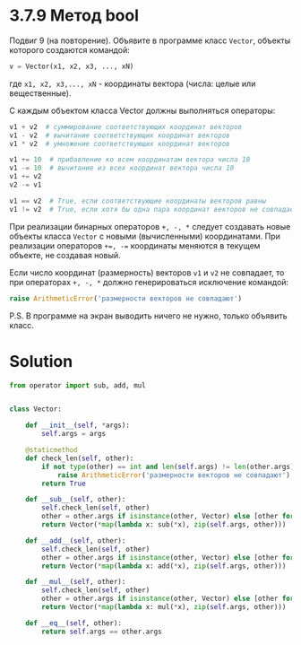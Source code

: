 # 3.7.9 Метод __bool__

Подвиг 9 (на повторение). Объявите в программе класс `Vector`, объекты которого создаются командой:

```python
v = Vector(x1, x2, x3, ..., xN)
```

где `x1, x2, x3,..., xN` - координаты вектора (числа: целые или вещественные).

С каждым объектом класса Vector должны выполняться операторы:

```python
v1 + v2  # суммирование соответствующих координат векторов
v1 - v2  # вычитание соответствующих координат векторов
v1 * v2  # умножение соответствующих координат векторов

v1 += 10  # прибавление ко всем координатам вектора числа 10
v1 -= 10  # вычитание из всех координат вектора числа 10
v1 += v2
v2 -= v1

v1 == v2  # True, если соответствующие координаты векторов равны
v1 != v2  # True, если хотя бы одна пара координат векторов не совпадает
```

При реализации бинарных операторов `+, -, *` следует создавать новые объекты класса `Vector` с новыми (вычисленными)
координатами. При реализации операторов `+=, -=` координаты меняются в текущем объекте, не создавая новый.

Если число координат (размерность) векторов `v1` и `v2` не совпадает, то при операторах `+, -, *` должно генерироваться
исключение командой:

```python
raise ArithmeticError('размерности векторов не совпадают')
```

P.S. В программе на экран выводить ничего не нужно, только объявить класс.

# Solution

```python
from operator import sub, add, mul


class Vector:

    def __init__(self, *args):
        self.args = args

    @staticmethod
    def check_len(self, other):
        if not type(other) == int and len(self.args) != len(other.args):
            raise ArithmeticError('размерности векторов не совпадают')
        return True

    def __sub__(self, other):
        self.check_len(self, other)
        other = other.args if isinstance(other, Vector) else [other for i in range(other)]
        return Vector(*map(lambda x: sub(*x), zip(self.args, other)))

    def __add__(self, other):
        self.check_len(self, other)
        other = other.args if isinstance(other, Vector) else [other for i in range(other)]
        return Vector(*map(lambda x: add(*x), zip(self.args, other)))

    def __mul__(self, other):
        self.check_len(self, other)
        other = other.args if isinstance(other, Vector) else [other for i in range(other)]
        return Vector(*map(lambda x: mul(*x), zip(self.args, other)))

    def __eq__(self, other):
        return self.args == other.args
```